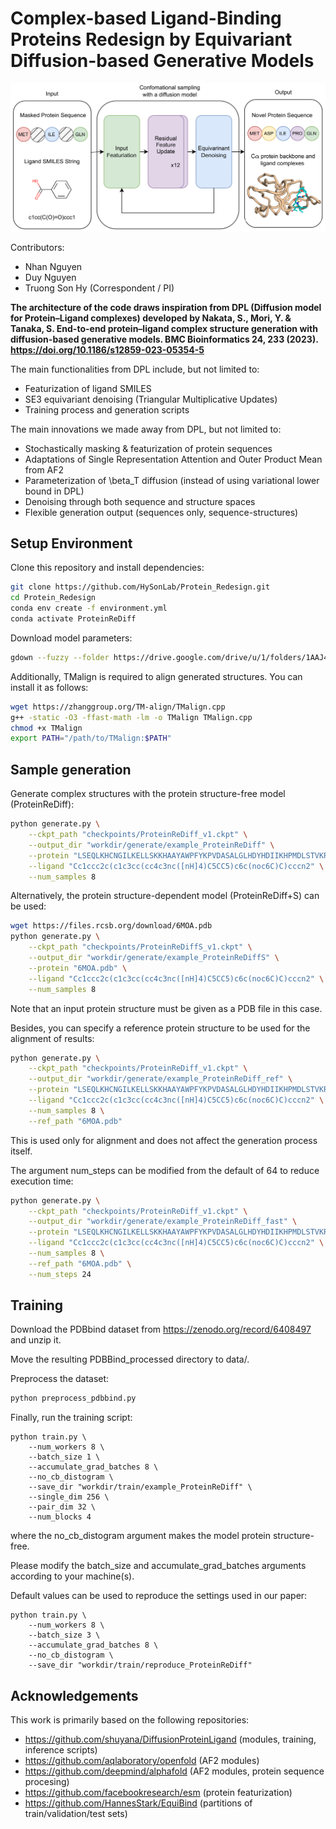 # Complex-based Ligand-Binding Proteins Redesign by Equivariant Diffusion-based Generative Models

![Equivariant-Diffusion](Equivariant-Diffusion.png)

Contributors:
* Nhan Nguyen 
* Duy Nguyen 
* Truong Son Hy (Correspondent / PI) 

**The architecture of the code draws inspiration from DPL (Diffusion model for Protein–Ligand complexes) developed by Nakata, S., Mori, Y. & Tanaka, S. End-to-end protein–ligand complex structure generation with diffusion-based generative models. BMC Bioinformatics 24, 233 (2023). https://doi.org/10.1186/s12859-023-05354-5**

The main functionalities from DPL include, but not limited to:
- Featurization of ligand SMILES
- SE3 equivariant denoising (Triangular Multiplicative Updates)
- Training process and generation scripts

The main innovations we made away from DPL, but not limited to:
- Stochastically masking & featurization of protein sequences
- Adaptations of Single Representation Attention and Outer Product Mean from AF2
- Parameterization of \beta_T diffusion (instead of using variational lower bound in DPL)
- Denoising through both sequence and structure spaces
- Flexible generation output (sequences only, sequence-structures)



## Setup Environment
Clone this repository and install dependencies:
```bash
git clone https://github.com/HySonLab/Protein_Redesign.git
cd Protein_Redesign
conda env create -f environment.yml
conda activate ProteinReDiff
```

Download model parameters:
```bash
gdown --fuzzy --folder https://drive.google.com/drive/u/1/folders/1AAJ4P5EmQtwle9_eSeNMcF-KMWObksxZ
```

Additionally, TMalign is required to align generated structures.
You can install it as follows:
```bash
wget https://zhanggroup.org/TM-align/TMalign.cpp
g++ -static -O3 -ffast-math -lm -o TMalign TMalign.cpp
chmod +x TMalign
export PATH="/path/to/TMalign:$PATH"
```

## Sample generation
Generate complex structures with the protein structure-free model (ProteinReDiff):
```bash
python generate.py \
    --ckpt_path "checkpoints/ProteinReDiff_v1.ckpt" \
    --output_dir "workdir/generate/example_ProteinReDiff" \
    --protein "LSEQLKHCNGILKELLSKKHAAYAWPFYKPVDASALGLHDYHDIIKHPMDLSTVKRKMENRDYRDAQEFAADVRLMFSNCYKYNPPDHDVVAMARKLQDVFEFRYAKMPD" \
    --ligand "Cc1ccc2c(c1c3cc(cc4c3nc([nH]4)C5CC5)c6c(noc6C)C)cccn2" \
    --num_samples 8
```

Alternatively, the protein structure-dependent model (ProteinReDiff+S) can be used:
```bash
wget https://files.rcsb.org/download/6MOA.pdb
python generate.py \
    --ckpt_path "checkpoints/ProteinReDiffS_v1.ckpt" \
    --output_dir "workdir/generate/example_ProteinReDiffS" \
    --protein "6MOA.pdb" \
    --ligand "Cc1ccc2c(c1c3cc(cc4c3nc([nH]4)C5CC5)c6c(noc6C)C)cccn2" \
    --num_samples 8
```
Note that an input protein structure must be given as a PDB file in this case.

Besides, you can specify a reference protein structure to be used for the alignment of results:
```bash
python generate.py \
    --ckpt_path "checkpoints/ProteinReDiff_v1.ckpt" \
    --output_dir "workdir/generate/example_ProteinReDiff_ref" \
    --protein "LSEQLKHCNGILKELLSKKHAAYAWPFYKPVDASALGLHDYHDIIKHPMDLSTVKRKMENRDYRDAQEFAADVRLMFSNCYKYNPPDHDVVAMARKLQDVFEFRYAKMPD" \
    --ligand "Cc1ccc2c(c1c3cc(cc4c3nc([nH]4)C5CC5)c6c(noc6C)C)cccn2" \
    --num_samples 8 \
    --ref_path "6MOA.pdb"
```
This is used only for alignment and does not affect the generation process itself.

The argument num_steps can be modified from the default of 64 to reduce execution time:
```bash
python generate.py \
    --ckpt_path "checkpoints/ProteinReDiff_v1.ckpt" \
    --output_dir "workdir/generate/example_ProteinReDiff_fast" \
    --protein "LSEQLKHCNGILKELLSKKHAAYAWPFYKPVDASALGLHDYHDIIKHPMDLSTVKRKMENRDYRDAQEFAADVRLMFSNCYKYNPPDHDVVAMARKLQDVFEFRYAKMPD" \
    --ligand "Cc1ccc2c(c1c3cc(cc4c3nc([nH]4)C5CC5)c6c(noc6C)C)cccn2" \
    --num_samples 8 \
    --ref_path "6MOA.pdb" \
    --num_steps 24
```

## Training

Download the PDBbind dataset from https://zenodo.org/record/6408497 and unzip it.

Move the resulting PDBBind_processed directory to data/.

Preprocess the dataset:
```bash
python preprocess_pdbbind.py
```

Finally, run the training script:
```
python train.py \
    --num_workers 8 \
    --batch_size 1 \
    --accumulate_grad_batches 8 \
    --no_cb_distogram \
    --save_dir "workdir/train/example_ProteinReDiff" \
    --single_dim 256 \
    --pair_dim 32 \
    --num_blocks 4
```
where the no_cb_distogram argument makes the model protein structure-free.

Please modify the batch_size and accumulate_grad_batches arguments according to your machine(s).

Default values can be used to reproduce the settings used in our paper:
```
python train.py \
    --num_workers 8 \
    --batch_size 3 \
    --accumulate_grad_batches 8 \
    --no_cb_distogram \
    --save_dir "workdir/train/reproduce_ProteinReDiff"
```

## Acknowledgements

This work is primarily based on the following repositories:

- https://github.com/shuyana/DiffusionProteinLigand (modules, training, inference scripts)
- https://github.com/aqlaboratory/openfold (AF2 modules)
- https://github.com/deepmind/alphafold (AF2 modules, protein sequence procesing)
- https://github.com/facebookresearch/esm (protein featurization)
- https://github.com/HannesStark/EquiBind (partitions of train/validation/test sets)